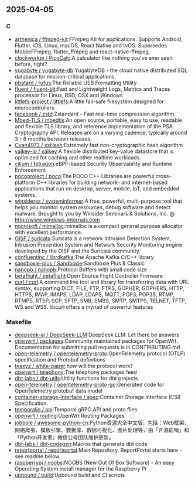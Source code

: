 ## 2025-04-05

### C

* [arthenica / ffmpeg-kit](https://github.com/arthenica/ffmpeg-kit):FFmpeg Kit for applications. Supports Android, Flutter, iOS, Linux, macOS, React Native and tvOS. Supersedes MobileFFmpeg, flutter_ffmpeg and react-native-ffmpeg.
* [clockworkpi / PicoCalc](https://github.com/clockworkpi/PicoCalc):A calculator like nothing you've ever seen before, right?
* [yugabyte / yugabyte-db](https://github.com/yugabyte/yugabyte-db):YugabyteDB - the cloud native distributed SQL database for mission-critical applications.
* [pbatard / rufus](https://github.com/pbatard/rufus):The Reliable USB Formatting Utility
* [fluent / fluent-bit](https://github.com/fluent/fluent-bit):Fast and Lightweight Logs, Metrics and Traces processor for Linux, BSD, OSX and Windows
* [littlefs-project / littlefs](https://github.com/littlefs-project/littlefs):A little fail-safe filesystem designed for microcontrollers
* [facebook / zstd](https://github.com/facebook/zstd):Zstandard - Fast real-time compression algorithm
* [Mbed-TLS / mbedtls](https://github.com/Mbed-TLS/mbedtls):An open source, portable, easy to use, readable and flexible TLS library, and reference implementation of the PSA Cryptography API. Releases are on a varying cadence, typically around 3 - 6 months between releases.
* [Cyan4973 / xxHash](https://github.com/Cyan4973/xxHash):Extremely fast non-cryptographic hash algorithm
* [valkey-io / valkey](https://github.com/valkey-io/valkey):A flexible distributed key-value datastore that is optimized for caching and other realtime workloads.
* [cilium / tetragon](https://github.com/cilium/tetragon):eBPF-based Security Observability and Runtime Enforcement
* [pocoproject / poco](https://github.com/pocoproject/poco):The POCO C++ Libraries are powerful cross-platform C++ libraries for building network- and internet-based applications that run on desktop, server, mobile, IoT, and embedded systems.
* [winsiderss / systeminformer](https://github.com/winsiderss/systeminformer):A free, powerful, multi-purpose tool that helps you monitor system resources, debug software and detect malware. Brought to you by Winsider Seminars & Solutions, Inc. @ http://www.windows-internals.com
* [microsoft / mimalloc](https://github.com/microsoft/mimalloc):mimalloc is a compact general purpose allocator with excellent performance.
* [OISF / suricata](https://github.com/OISF/suricata):Suricata is a network Intrusion Detection System, Intrusion Prevention System and Network Security Monitoring engine developed by the OISF and the Suricata community.
* [confluentinc / librdkafka](https://github.com/confluentinc/librdkafka):The Apache Kafka C/C++ library
* [sandboxie-plus / Sandboxie](https://github.com/sandboxie-plus/Sandboxie):Sandboxie Plus & Classic
* [nanopb / nanopb](https://github.com/nanopb/nanopb):Protocol Buffers with small code size
* [betaflight / betaflight](https://github.com/betaflight/betaflight):Open Source Flight Controller Firmware
* [curl / curl](https://github.com/curl/curl):A command line tool and library for transferring data with URL syntax, supporting DICT, FILE, FTP, FTPS, GOPHER, GOPHERS, HTTP, HTTPS, IMAP, IMAPS, LDAP, LDAPS, MQTT, POP3, POP3S, RTMP, RTMPS, RTSP, SCP, SFTP, SMB, SMBS, SMTP, SMTPS, TELNET, TFTP, WS and WSS. libcurl offers a myriad of powerful features

### Makefile

* [deepseek-ai / DeepSeek-LLM](https://github.com/deepseek-ai/DeepSeek-LLM):DeepSeek LLM: Let there be answers
* [openwrt / packages](https://github.com/openwrt/packages):Community maintained packages for OpenWrt. Documentation for submitting pull requests is in CONTRIBUTING.md
* [open-telemetry / opentelemetry-proto](https://github.com/open-telemetry/opentelemetry-proto):OpenTelemetry protocol (OTLP) specification and Protobuf definitions
* [teaxyz / white-paper](https://github.com/teaxyz/white-paper):how will the protocol work?
* [openwrt / telephony](https://github.com/openwrt/telephony):The telephony packages feed
* [dbt-labs / dbt-utils](https://github.com/dbt-labs/dbt-utils):Utility functions for dbt projects.
* [open-telemetry / opentelemetry-proto-go](https://github.com/open-telemetry/opentelemetry-proto-go):Generated code for OpenTelemetry protobuf data model
* [container-storage-interface / spec](https://github.com/container-storage-interface/spec):Container Storage Interface (CSI) Specification.
* [temporalio / api](https://github.com/temporalio/api):Temporal gRPC API and proto files
* [openwrt / routing](https://github.com/openwrt/routing):OpenWrt Routing Packages
* [jobbole / awesome-python-cn](https://github.com/jobbole/awesome-python-cn):Python资源大全中文版，包括：Web框架、网络爬虫、模板引擎、数据库、数据可视化、图片处理等，由「开源前哨」和「Python开发者」微信公号团队维护更新。
* [dbt-labs / dbt-codegen](https://github.com/dbt-labs/dbt-codegen):Macros that generate dbt code
* [reportportal / reportportal](https://github.com/reportportal/reportportal):Main Repository. ReportPortal starts here - see readme below.
* [raspberrypi / noobs](https://github.com/raspberrypi/noobs):NOOBS (New Out Of Box Software) - An easy Operating System install manager for the Raspberry Pi
* [upbound / build](https://github.com/upbound/build):Upbound build and CI scripts
